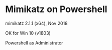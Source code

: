 # Mimikatz on Powershell

mimikatz 2.1.1 (x64), Nov 2018

OK for Win 10 (v1803)

Powershell as Administrator
